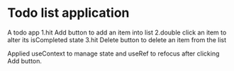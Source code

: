 # Todo list application
A todo app 
1.hit Add button to add an item into list
2.double click an item to alter its isCompleted state
3.hit Delete button to delete an item from the list




Applied useContext to manage state and useRef to refocus after clicking Add button. 

